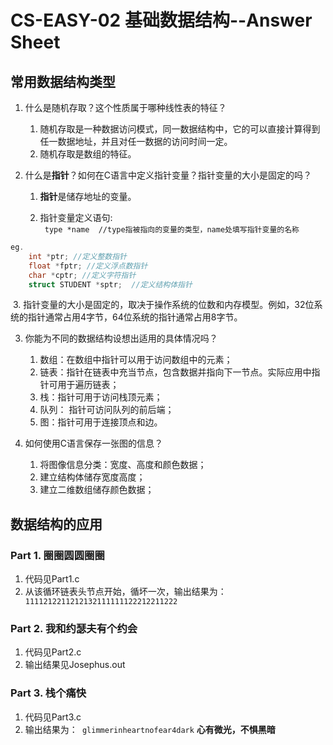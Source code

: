 # CS-EASY-02 基础数据结构--Answer Sheet

## 常用数据结构类型

1. 什么是随机存取？这个性质属于哪种线性表的特征？

    1. 随机存取是一种数据访问模式，同一数据结构中，它的可以直接计算得到任一数据地址，并且对任一数据的访问时间一定。
    2. 随机存取是数组的特征。 

2. 什么是**指针**？如何在C语言中定义指针变量？指针变量的大小是固定的吗？

    1. **指针**是储存地址的变量。

    2. 指针变量定义语句:   
    ` type *name  //type指被指向的变量的类型，name处填写指针变量的名称`
  ```c
  eg.
      int *ptr; //定义整数指针
      float *fptr; //定义浮点数指针 
      char *cptr; //定义字符指针 
      struct STUDENT *sptr;  //定义结构体指针 
  ```

​          3. 指针变量的大小是固定的，取决于操作系统的位数和内存模型。例如，32位系统的指针通常占用4字节，64位系统的指针通常占用8字节。 

3. 你能为不同的数据结构设想出适用的具体情况吗？ 
    1. 数组：在数组中指针可以用于访问数组中的元素；
    2. 链表：指针在链表中充当节点，包含数据并指向下一节点。实际应用中指针可用于遍历链表；
    3. 栈：指针可用于访问栈顶元素；
    4. 队列： 指针可访问队列的前后端； 
    5. 图：指针可用于连接顶点和边。
4. 如何使用C语言保存一张图的信息？ 

    1. 将图像信息分类：宽度、高度和颜色数据；
    2. 建立结构体储存宽度高度；
    3. 建立二维数组储存颜色数据；  



## 数据结构的应用 

### Part 1. 圈圈圆圆圈圈

1. 代码见Part1.c 
2. 从该循环链表头节点开始，循坏一次，输出结果为：` 1111212211212132111111122212211222`

### Part 2. 我和约瑟夫有个约会 

1. 代码见Part2.c 
2. 输出结果见Josephus.out 

### Part 3. 栈个痛快 

1. 代码见Part3.c 
2. 输出结果为：` glimmerinheartnofear4dark` **心有微光，不惧黑暗**

